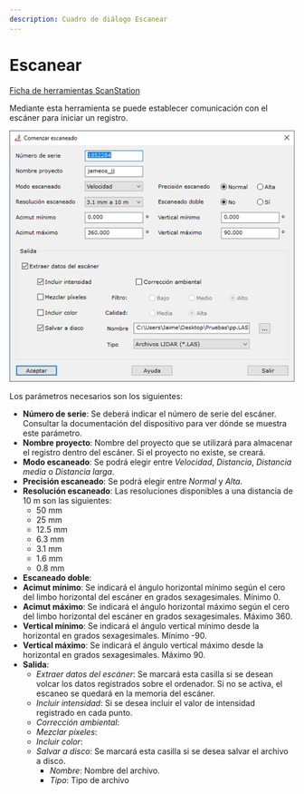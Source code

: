 ```yaml
---
description: Cuadro de diálogo Escanear
---
```


# Escanear

[Ficha de herramientas ScanStation](../fichas-de-herramientas/ficha-de-herramientas-scanstation.md)

Mediante esta herramienta se puede establecer comunicación con el escáner para iniciar un registro.

![Cuadro de di&#xE1;logo Comenzar Escaneado](../../.gitbook/assets/image%20%2837%29.png)

Los parámetros necesarios son los siguientes:

* **Número de serie**: Se deberá indicar el número de serie del escáner. Consultar la documentación del dispositivo para ver dónde se muestra este parámetro.
* **Nombre proyecto**: Nombre del proyecto que se utilizará para almacenar el registro dentro del escáner. Si el proyecto no existe, se creará.
* **Modo escaneado**: Se podrá elegir entre _Velocidad_, _Distancia_, _Distancia media_ o _Distancia larga_.
* **Precisión escaneado**: Se podrá elegir entre _Normal_ y _Alta_.
* **Resolución escaneado**: Las resoluciones disponibles a una distancia de 10 m son las siguientes:
  * 50 mm
  * 25 mm
  * 12.5 mm
  * 6.3 mm
  * 3.1 mm
  * 1.6 mm
  * 0.8 mm
* **Escaneado doble**:
* **Acimut mínimo**: Se indicará el ángulo horizontal mínimo según el cero del limbo horizontal del escáner en grados sexagesimales. Mínimo 0.
* **Acimut máximo**: Se indicará el ángulo horizontal máximo según el cero del limbo horizontal del escáner en grados sexagesimales. Máximo 360.
* **Vertical mínimo**: Se indicará el ángulo vertical mínimo desde la horizontal en grados sexagesimales. Mínimo -90.
* **Vertical máximo**: Se indicará el ángulo vertical máximo desde la horizontal en grados sexagesimales. Máximo 90.
* **Salida**:
  * _Extraer datos del escáner_: Se marcará esta casilla si se desean volcar los datos registrados sobre el ordenador. Si no se activa, el escaneo se quedará en la memoria del escáner.
  * _Incluir intensidad_: Si se desea incluir el valor de intensidad registrado en cada punto.
  * _Corrección ambiental_:
  * _Mezclar píxeles_:
  * _Incluir color_:
  * _Salvar a disco_: Se marcará esta casilla si se desea salvar el archivo a disco.
    * _Nombre_: Nombre del archivo.
    * _Tipo_: Tipo de archivo

